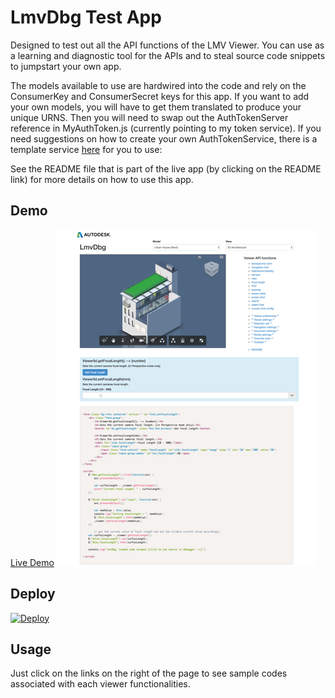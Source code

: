 # LmvDbg Test App

Designed to test out all the API functions of the LMV Viewer. You can use as a learning and diagnostic tool for the APIs and to steal source code snippets to jumpstart your own app.

The models available to use are hardwired into the code and rely on the ConsumerKey and ConsumerSecret keys for this app.  If you want to add your own models, you will have to get them translated to produce your unique URNS.  Then you will need to swap out the AuthTokenServer reference in MyAuthToken.js (currently pointing to my token service).  If you need suggestions on how to create your own AuthTokenService, there is a template service [here](https://github.com/Developer-Autodesk/AuthTokenServer_Simple.git) for you to use:  

See the README file that is part of the live app (by clicking on the README link) for more details on how to use this app.

## Demo
[Live Demo](http://developer-autodesk.github.io/view.and.data-javascript-lmvdbg.tool/)
![](./lmvdbg-screenshot.png)

## Deploy
[![Deploy](https://www.herokucdn.com/deploy/button.png)](https://heroku.com/deploy)

## Usage
Just click on the links on the right of the page to see sample codes associated with each viewer functionalities.
